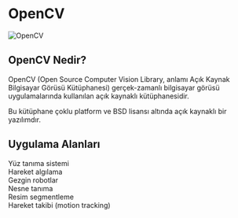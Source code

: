 # OpenCV

![OpenCV](https://prateekvjoshi.files.wordpress.com/2015/10/1-main.png)

## OpenCV Nedir?

OpenCV (Open Source Computer Vision Library, anlamı Açık Kaynak Bilgisayar Görüsü Kütüphanesi) gerçek-zamanlı bilgisayar görüsü uygulamalarında kullanılan açık kaynaklı kütüphanesidir. 

Bu kütüphane çoklu platform ve BSD lisansı altında açık kaynaklı bir yazılımdır.

## Uygulama Alanları

Yüz tanıma sistemi <br>
Hareket algılama   <br>
Gezgin robotlar    <br>
Nesne tanıma       <br>
Resim segmentleme  <br>
Hareket takibi (motion tracking)   <br>

